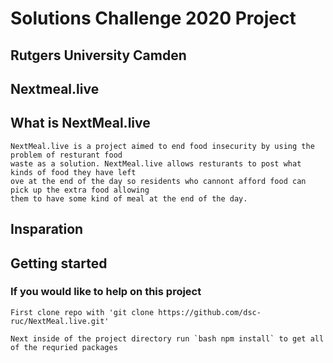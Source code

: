 # Solutions Challenge 2020 Project
## Rutgers University Camden
## Nextmeal.live

## What is NextMeal.live
    NextMeal.live is a project aimed to end food insecurity by using the problem of resturant food
    waste as a solution. NextMeal.live allows resturants to post what kinds of food they have left
    ove at the end of the day so residents who cannont afford food can pick up the extra food allowing
    them to have some kind of meal at the end of the day.

## Insparation

## Getting started
### If you would like to help on this project
    First clone repo with 'git clone https://github.com/dsc-ruc/NextMeal.live.git'

    Next inside of the project directory run `bash npm install` to get all of the requried packages


